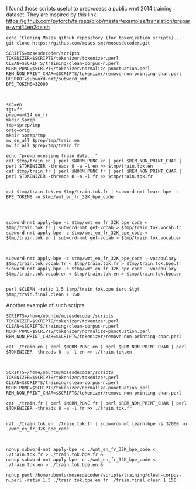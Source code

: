 I found those scripts useful to preprocess a public wmt 2014 training dataset. They are inspired by this link: https://github.com/pytorch/fairseq/blob/master/examples/translation/prepare-wmt14en2de.sh



    echo 'Cloning Moses github repository (for tokenization scripts)...'
    git clone https://github.com/moses-smt/mosesdecoder.git

    SCRIPTS=mosesdecoder/scripts
    TOKENIZER=$SCRIPTS/tokenizer/tokenizer.perl
    CLEAN=$SCRIPTS/training/clean-corpus-n.perl
    NORM_PUNC=$SCRIPTS/tokenizer/normalize-punctuation.perl
    REM_NON_PRINT_CHAR=$SCRIPTS/tokenizer/remove-non-printing-char.perl
    BPEROOT=subword-nmt/subword_nmt
    BPE_TOKENS=32000



    src=en
    tgt=fr
    prep=wmt14_en_fr
    mkdir $prep
    tmp=$prep/tmp
    orig=orig
    mkdir $prep/tmp
    mv en_all $prep/tmp/train.en 
    mv fr_all $prep/tmp/train.fr 

    echo "pre-processing train data..."
    cat $tmp/train.en | perl $NORM_PUNC en | perl $REM_NON_PRINT_CHAR | perl $TOKENIZER -threads 8 -a -l en >> $tmp/train.tok.en
    cat $tmp/train.fr | perl $NORM_PUNC fr | perl $REM_NON_PRINT_CHAR | perl $TOKENIZER -threads 8 -a -l fr >> $tmp/train.tok.fr


    cat $tmp/train.tok.en $tmp/train.tok.fr | subword-nmt learn-bpe -s BPE_TOKENS -o $tmp/wmt_en_fr_32K_bpe_code




    subword-nmt apply-bpe -c $tmp/wmt_en_fr_32K_bpe_code < $tmp/train.tok.fr | subword-nmt get-vocab > $tmp/train.tok.vocab.fr
    subword-nmt apply-bpe -c $tmp/wmt_en_fr_32K_bpe_code < $tmp/train.tok.en | subword-nmt get-vocab > $tmp/train.tok.vocab.en



    subword-nmt apply-bpe -c $tmp/wmt_en_fr_32K_bpe_code --vocabulary $tmp/train.tok.vocab.fr < $tmp/train.tok.fr > $tmp/train.tok.bpe.fr
    subword-nmt apply-bpe -c $tmp/wmt_en_fr_32K_bpe_code --vocabulary $tmp/train.tok.vocab.en < $tmp/train.tok.en > $tmp/train.tok.bpe.en


    perl $CLEAN -ratio 1.5 $tmp/train.tok.bpe $src $tgt $tmp/train.final.clean 1 150







Another example of such scripts




    SCRIPTS=/home/ubuntu/mosesdecoder/scripts
    TOKENIZER=$SCRIPTS/tokenizer/tokenizer.perl
    CLEAN=$SCRIPTS/training/clean-corpus-n.perl
    NORM_PUNC=$SCRIPTS/tokenizer/normalize-punctuation.perl
    REM_NON_PRINT_CHAR=$SCRIPTS/tokenizer/remove-non-printing-char.perl

    cat ./train.en | perl $NORM_PUNC en | perl $REM_NON_PRINT_CHAR | perl $TOKENIZER -threads 8 -a -l en >> ./train.tok.en



    SCRIPTS=/home/ubuntu/mosesdecoder/scripts
    TOKENIZER=$SCRIPTS/tokenizer/tokenizer.perl
    CLEAN=$SCRIPTS/training/clean-corpus-n.perl
    NORM_PUNC=$SCRIPTS/tokenizer/normalize-punctuation.perl
    REM_NON_PRINT_CHAR=$SCRIPTS/tokenizer/remove-non-printing-char.perl

    cat ./train.fr | perl $NORM_PUNC fr | perl $REM_NON_PRINT_CHAR | perl $TOKENIZER -threads 8 -a -l fr >> ./train.tok.fr


    cat ./train.tok.en ./train.tok.fr | subword-nmt learn-bpe -s 32000 -o ./wmt_en_fr_32K_bpe_code



    nohup subword-nmt apply-bpe -c ./wmt_en_fr_32K_bpe_code < ./train.tok.fr > ./train.tok.bpe.fr &
    nohup subword-nmt apply-bpe -c ./wmt_en_fr_32K_bpe_code < ./train.tok.en > ./train.tok.bpe.en &
    
    nohup perl /home/ubuntu/mosesdecoder/scripts/training/clean-corpus-n.perl -ratio 1.5 ./train.tok.bpe en fr ./train.final.clean 1 150
